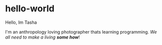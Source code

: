 # hello-world

Hello, Im Tasha

I'm an anthropology loving photographer thats learning programming.
_We all need to make a living **some how**_!

